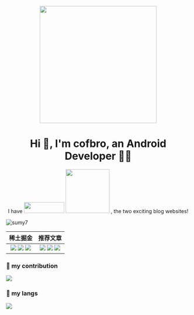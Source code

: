 <div align="center">
  <img src="https://octodex.github.com/images/justicetocat.jpg" width="320" height="320">
<!--   <img src="https://octodex.github.com/images/daftpunktocat-thomas.gif" width="320" height="320"> -->
<!--   <img src="https://octodex.github.com/images/daftpunktocat-guy.gif" width="320" height="320">  -->
</div>

<h1 align="center">Hi 👋, I'm cofbro, an Android Developer 👨‍💻</h1>

<div align="center">
  <bold>I have </bold>
  <a href="https://juejin.cn/user/2283012475854910"><img src="https://cdn.jsdelivr.net/gh/Flywith24/Album/img/20201216150413.png" width="110" height="30"></a>
  <img src="https://cdn.jsdelivr.net/gh/Flywith24/Album/img/20201216151326.png" width="120">
  <span>, the two exciting blog websites!</span>
</div>


![sumy7](https://komarev.com/ghpvc/?username=cofbro)


| **稀土掘金** | **推荐文章** |
| :---: | :---: |
| [![](https://github-readme-juejin-recent-article-flywith24.vercel.app/juejin/2283012475854910/1)](https://juejin.cn/user/2283012475854910) [![](https://github-readme-juejin-recent-article-flywith24.vercel.app/juejin/2283012475854910/2)](https://juejin.cn/user/2283012475854910) [![](https://github-readme-juejin-recent-article-flywith24.vercel.app/juejin/2283012475854910/3)](https://juejin.cn/user/2283012475854910) | [![](https://github-readme-juejin-recent-article-flywith24.vercel.app/juejin/2283012475854910/4)](https://juejin.cn/user/2283012475854910) [![](https://github-readme-juejin-recent-article-flywith24.vercel.app/juejin/2283012475854910/5)](https://juejin.cn/user/2283012475854910) [![](https://github-readme-juejin-recent-article-flywith24.vercel.app/juejin/2283012475854910/6)](https://juejin.cn/user/2283012475854910)|


### 🤔 my contribution
<div>
  <img src= "https://github-readme-stats.vercel.app/api?username=cofbro&show_icons=true"
</div>

### 💬 my langs
<div>
  <img src= "https://github-readme-stats.vercel.app/api/top-langs/?username=cofbro&card_width=500">
</div>


<!--
**cofbro/cofbro** is a ✨ _special_ ✨ repository because its `README.md` (this file) appears on your GitHub profile.

Here are some ideas to get you started:

- 🔭 I’m currently working on ...
- 🌱 I’m currently learning ...
- 👯 I’m looking to collaborate on ...
- 🤔 I’m looking for help with ...
- 💬 Ask me about ...
- 📫 How to reach me: ...
- 😄 Pronouns: ...
- ⚡ Fun fact: ...
-->
